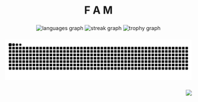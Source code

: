 <h1 align="center">F A M</h1>

###

<div align="center">
  <img src="https://github-readme-stats.vercel.app/api/top-langs?username=F-A-M-Ji&locale=en&hide_title=true&layout=compact&card_width=320&langs_count=5&theme=tokyonight&hide_border=true&order=2" height="100" alt="languages graph"  />
  <img src="https://streak-stats.demolab.com?user=F-A-M-Ji&locale=en&mode=daily&theme=tokyonight&hide_border=true&border_radius=10&order=3" height="200" alt="streak graph"  />
  <img src="https://github-profile-trophy.vercel.app?username=F-A-M-Ji&theme=tokyonight&column=-1&row=1&margin-w=30&margin-h=10&no-bg=false&no-frame=true&order=4" height="150" alt="trophy graph"  />
</div>

###

<img src="https://raw.githubusercontent.com/F-A-M-Ji/F-A-M-Ji/output/snake.svg" alt="Snake animation" />

###

<div align="right">
  <img src="https://visitor-badge.laobi.icu/badge?page_id=F-A-M-Ji.F-A-M-Ji&"  />
</div>

###
